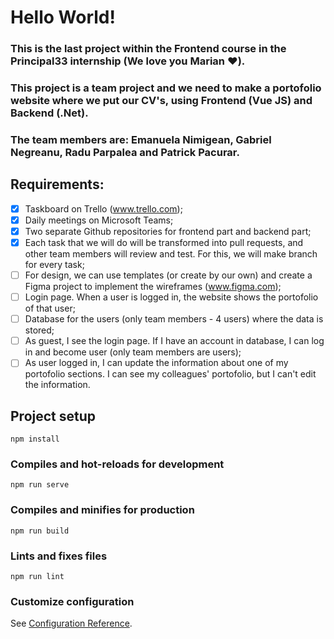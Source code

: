 # Hello World!

### This is the last project within the Frontend course in the Principal33 internship (We love you Marian :heart:).

### This project is a team project and we need to make a portofolio website where we put our CV's, using Frontend (Vue JS) and Backend (.Net).

### The team members are: Emanuela Nimigean, Gabriel Negreanu, Radu Parpalea and Patrick Pacurar.

## Requirements:

- [x] Taskboard on Trello (www.trello.com);
- [x] Daily meetings on Microsoft Teams;
- [x] Two separate Github repositories for frontend part and backend part;
- [x] Each task that we will do will be transformed into pull requests, and other team members will review and test. For this, we will make branch for every task;
- [ ] For design, we can use templates (or create by our own) and create a Figma project to implement the wireframes (www.figma.com);
- [ ] Login page. When a user is logged in, the website shows the portofolio of that user;
- [ ] Database for the users (only team members - 4 users) where the data is stored;
- [ ] As guest, I see the login page. If I have an account in database, I can log in and become user (only team members are users);
- [ ] As user logged in, I can update the information about one of my portofolio sections. I can see my colleagues' portofolio, but I can't edit the information.

## Project setup

```
npm install
```

### Compiles and hot-reloads for development

```
npm run serve
```

### Compiles and minifies for production

```
npm run build
```

### Lints and fixes files

```
npm run lint
```

### Customize configuration

See [Configuration Reference](https://cli.vuejs.org/config/).
